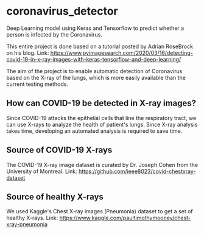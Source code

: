 # coronavirus_detector

Deep Learning model using Keras and Tensorflow to predict whether a person is infected by the Coronavirus. 

This entire project is done based on a tutorial posted by Adrian RoseBrock on his blog. 
Link: https://www.pyimagesearch.com/2020/03/16/detecting-covid-19-in-x-ray-images-with-keras-tensorflow-and-deep-learning/

The aim of the project is to enable automatic detection of Coronavirus based on the X-ray of the lungs, which is more easily available than the current testing methods. 

## How can COVID-19 be detected in X-ray images?
Since COVID-19 attacks the epithelial cells that line the respiratory tract, we can use X-rays to analyze the health of patient's lungs. Since X-ray analysis takes time, developing an automated analysis is required to save time. 

## Source of COVID-19 X-rays
The COVID-19 X-ray image dataset is curated by Dr. Joseph Cohen from the University of Montreal. 
Link: https://github.com/ieee8023/covid-chestxray-dataset
## Source of healthy X-rays
We used Kaggle's Chest X-ray images (Pneumonia) dataset to get a set of healthy X-rays. 
Link: https://www.kaggle.com/paultimothymooney/chest-xray-pneumonia


